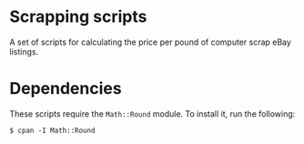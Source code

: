 # Scrapping scripts

A set of scripts for calculating the price per pound of computer scrap eBay
listings.

# Dependencies
These scripts require the `Math::Round` module.  To install it, run the following:

```
$ cpan -I Math::Round
```
